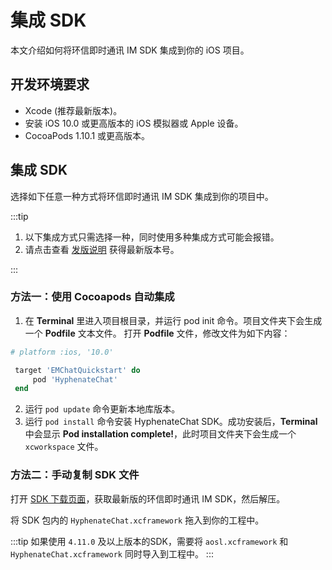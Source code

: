 # 集成 SDK

本文介绍如何将环信即时通讯 IM SDK 集成到你的 iOS 项目。

## 开发环境要求

- Xcode (推荐最新版本)。
- 安装 iOS 10.0 或更高版本的 iOS 模拟器或 Apple 设备。
- CocoaPods 1.10.1 或更高版本。

## 集成 SDK

选择如下任意一种方式将环信即时通讯 IM SDK 集成到你的项目中。

:::tip

1. 以下集成方式只需选择一种，同时使用多种集成方式可能会报错。
2. 请点击查看 [发版说明](releasenote.html) 获得最新版本号。

:::

### 方法一：使用 Cocoapods 自动集成

1. 在 **Terminal** 里进入项目根目录，并运行 pod init 命令。项目文件夹下会生成一个 **Podfile** 文本文件。
打开 **Podfile** 文件，修改文件为如下内容：

```ruby
# platform :ios, '10.0'

 target 'EMChatQuickstart' do
     pod 'HyphenateChat'
 end
 ```

2. 运行 `pod update` 命令更新本地库版本。
3. 运行 `pod install` 命令安装 HyphenateChat SDK。成功安装后，**Terminal** 中会显示 **Pod installation complete!**，此时项目文件夹下会生成一个 `xcworkspace` 文件。

### 方法二：手动复制 SDK 文件

打开 [SDK 下载页面](https://www.easemob.com/download/im)，获取最新版的环信即时通讯 IM SDK，然后解压。

将 SDK 包内的 `HyphenateChat.xcframework` 拖入到你的工程中。

:::tip
如果使用 `4.11.0` 及以上版本的SDK，需要将 `aosl.xcframework` 和 `HyphenateChat.xcframework` 同时导入到工程中。
:::
